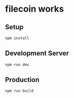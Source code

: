 # filecoin works

## Setup

```bash
npm install
```

## Development Server

```bash
npm run dev
```

## Production

```bash
npm run build
```